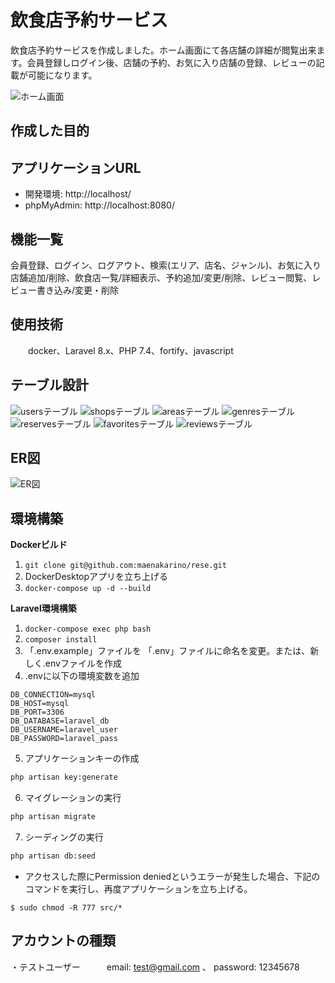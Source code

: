 # 飲食店予約サービス

飲食店予約サービスを作成しました。ホーム画面にて各店舗の詳細が閲覧出来ます。会員登録しログイン後、店舗の予約、お気に入り店舗の登録、レビューの記載が可能になります。

![ホーム画面](https://github.com/user-attachments/assets/e843607d-9ea0-4ffe-8539-eec6a5d37816)

## 作成した目的

## アプリケーションURL
  * 開発環境: http://localhost/
  * phpMyAdmin: http://localhost:8080/

## 機能一覧
会員登録、ログイン、ログアウト、検索(エリア、店名、ジャンル)、お気に入り店舗追加/削除、飲食店一覧/詳細表示、予約追加/変更/削除、レビュー閲覧、レビュー書き込み/変更・削除

## 使用技術
　　docker、Laravel 8.x、PHP 7.4、fortify、javascript

## テーブル設計
![usersテーブル](https://github.com/user-attachments/assets/d1e897c0-7395-4cf8-a198-a18154007e9c)
![shopsテーブル](https://github.com/user-attachments/assets/a27f906d-5494-4bc5-8e18-eeb804c0a28a)
![areasテーブル](https://github.com/user-attachments/assets/ec0728a6-70b7-4be0-a2ac-278686cf6efb)
![genresテーブル](https://github.com/user-attachments/assets/50b2e50d-7fa0-4bfd-ab82-57d56d328b89)
![reservesテーブル](https://github.com/user-attachments/assets/b76a9d26-00e5-499d-8ae0-0ecab805632b)
![favoritesテーブル](https://github.com/user-attachments/assets/18bff1db-f3c5-4c8c-af73-5cb59b7b80a4)
![reviewsテーブル](https://github.com/user-attachments/assets/0b56fb2d-38fc-4708-8cb6-21a19e9f6c53)

## ER図
![ER図](https://github.com/user-attachments/assets/ed6b267f-d593-455e-a85e-f4f29d236971)

## 環境構築
**Dockerビルド**
1. `git clone git@github.com:maenakarino/rese.git`
2. DockerDesktopアプリを立ち上げる
3. `docker-compose up -d --build`

**Laravel環境構築**
1. `docker-compose exec php bash`
2. `composer install`
3. 「.env.example」ファイルを 「.env」ファイルに命名を変更。または、新しく.envファイルを作成
4. .envに以下の環境変数を追加
``` text
DB_CONNECTION=mysql
DB_HOST=mysql
DB_PORT=3306
DB_DATABASE=laravel_db
DB_USERNAME=laravel_user
DB_PASSWORD=laravel_pass
```
5. アプリケーションキーの作成
``` bash
php artisan key:generate
```

6. マイグレーションの実行
``` bash
php artisan migrate
```

7. シーディングの実行
``` bash
php artisan db:seed
```
* アクセスした際にPermission deniedというエラーが発生した場合、下記のコマンドを実行し、再度アプリケーションを立ち上げる。
```
$ sudo chmod -R 777 src/*
```

## アカウントの種類
・テストユーザー　　　email: test@gmail.com 、  password: 12345678

